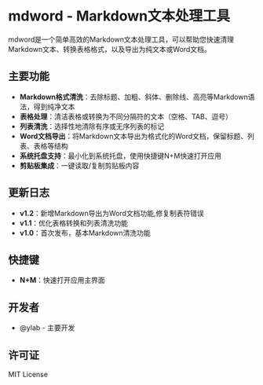 # mdword - Markdown文本处理工具

mdword是一个简单高效的Markdown文本处理工具，可以帮助您快速清理Markdown文本、转换表格格式，以及导出为纯文本或Word文档。

## 主要功能

- **Markdown格式清洗**：去除标题、加粗、斜体、删除线、高亮等Markdown语法，得到纯净文本
- **表格处理**：清洁表格或转换为不同分隔符的文本（空格、TAB、逗号）
- **列表清洗**：选择性地清除有序或无序列表的标记
- **Word文档导出**：将Markdown文本导出为格式化的Word文档，保留标题、列表、表格等结构
- **系统托盘支持**：最小化到系统托盘，使用快捷键N+M快速打开应用
- **剪贴板集成**：一键读取/复制剪贴板内容

## 更新日志

- **v1.2**：新增Markdown导出为Word文档功能,修复制表符错误
- **v1.1**：优化表格转换和列表清洗功能
- **v1.0**：首次发布，基本Markdown清洗功能


## 快捷键

- **N+M**：快速打开应用主界面

## 开发者

- @ylab - 主要开发

## 许可证

MIT License
